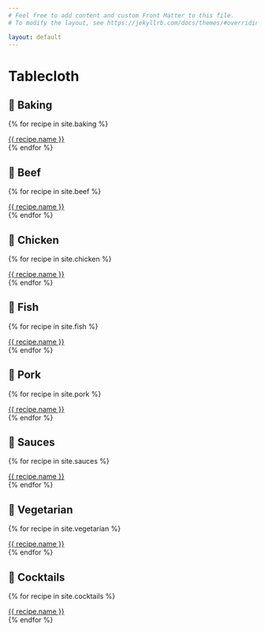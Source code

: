 ```yaml
---
# Feel free to add content and custom Front Matter to this file.
# To modify the layout, see https://jekyllrb.com/docs/themes/#overriding-theme-defaults

layout: default
---
```


# Tablecloth

## 🍞 Baking

{% for recipe in site.baking %}
  <div><a href="{{ site.baseurl }}{{ recipe.url }}">{{ recipe.name }}</a></div>
{% endfor %}


## 🥩 Beef

{% for recipe in site.beef %}
  <div><a href="{{ site.baseurl }}{{ recipe.url }}">{{ recipe.name }}</a></div>
{% endfor %}


## 🍗 Chicken

{% for recipe in site.chicken %}
  <div><a href="{{ site.baseurl }}{{ recipe.url }}">{{ recipe.name }}</a></div>
{% endfor %}


## 🎣 Fish

{% for recipe in site.fish %}
  <div><a href="{{ site.baseurl }}{{ recipe.url }}">{{ recipe.name }}</a></div>
{% endfor %}


## 🐽 Pork

{% for recipe in site.pork %}
  <div><a href="{{ site.baseurl }}{{ recipe.url }}">{{ recipe.name }}</a></div>
{% endfor %}


## 🥫 Sauces

{% for recipe in site.sauces %}
  <div><a href="{{ site.baseurl }}{{ recipe.url }}">{{ recipe.name }}</a></div>
{% endfor %}


## 🥬 Vegetarian

{% for recipe in site.vegetarian %}
  <div><a href="{{ site.baseurl }}{{ recipe.url }}">{{ recipe.name }}</a></div>
{% endfor %}


## 🍹 Cocktails

{% for recipe in site.cocktails %}
  <div><a href="{{ site.baseurl }}{{ recipe.url }}">{{ recipe.name }}</a></div>
{% endfor %}